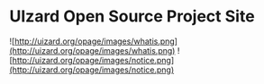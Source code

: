 # **UIzard** Open Source Project Site #
![http://uizard.org/opage/images/whatis.png](http://uizard.org/opage/images/whatis.png)
![http://uizard.org/opage/images/notice.png](http://uizard.org/opage/images/notice.png)
